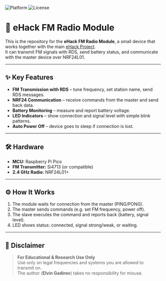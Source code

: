 ![Platform](https://img.shields.io/badge/platform-Raspberry%20Pi%20Pico-blue?logo=raspberry-pi) 
![License](https://img.shields.io/badge/license-MIT-green)  

# 📡 eHack FM Radio Module

This is the repository for the **eHack FM Radio Module**, a small device that works together with the main [eHack Project](https://github.com/kelv1n9/eHack).  
It can transmit FM signals with RDS, send battery status, and communicate with the master device over NRF24L01.  

---

## ✨ Key Features  

- **FM Transmission with RDS** – tune frequency, set station name, send RDS messages.  
- **NRF24 Communication** – receive commands from the master and send back data.  
- **Battery Monitoring** – measure and report battery voltage.  
- **LED Indicators** – show connection and signal level with simple blink patterns.  
- **Auto Power Off** – device goes to sleep if connection is lost.  

---

## 🛠️ Hardware  

- **MCU:** Raspberry Pi Pico  
- **FM Transmitter:** Si4713 (or compatible)  
- **2.4 GHz Radio:** NRF24L01+

---

## ⚙️ How It Works  

1. The module waits for connection from the master (PING/PONG).  
2. The master sends commands (e.g. set FM frequency, power off).  
3. The slave executes the command and reports back (battery, signal level).  
4. LED shows status: connected, signal strong/weak, or waiting.  

---

## 🚨 Disclaimer  

> **For Educational & Research Use Only**  
> Use only on legal frequencies and systems you are allowed to transmit on.  
> The author (**Elvin Gadirov**) takes no responsibility for misuse.  
